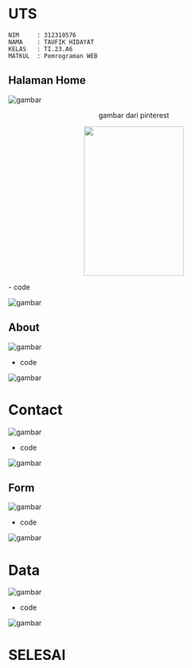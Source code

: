# UTS
```
NIM     : 312310576
NAMA    : TAUFIK HIDAYAT
KELAS   : TI.23.A6
MATKUL  : Pemrograman WEB
```

## Halaman Home
![gambar](ss/Home.png)
<p align="center"> gambar dari pinterest </p>
<p align="center">
<img src = "https://i.pinimg.com/474x/92/fd/ed/92fdedc559929a6c3a1b8f49f1058ccb.jpg" width = "200" height = "300"/>
</p>
- code

![gambar](ss/codehome.png)

## About
![gambar](ss/About.png)

- code
  
![gambar](ss/codeabout.png)

# Contact
![gambar](ss/Contact.png)

- code

![gambar](ss/codecontact.png)

## Form
![gambar](ss/Form.png)

- code

![gambar](ss/codeform.png)

# Data
![gambar](ss/Data.png)

- code

![gambar](ss/codedata.png)

# SELESAI
